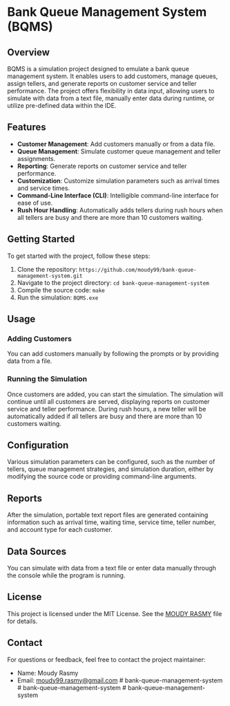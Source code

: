 # Bank Queue Management System (BQMS)

## Overview

BQMS is a simulation project designed to emulate a bank queue management system. It enables users to add customers, manage queues, assign tellers, and generate reports on customer service and teller performance. The project offers flexibility in data input, allowing users to simulate with data from a text file, manually enter data during runtime, or utilize pre-defined data within the IDE.

## Features

- **Customer Management**: Add customers manually or from a data file.
- **Queue Management**: Simulate customer queue management and teller assignments.
- **Reporting**: Generate reports on customer service and teller performance.
- **Customization**: Customize simulation parameters such as arrival times and service times.
- **Command-Line Interface (CLI)**: Intelligible command-line interface for ease of use.
- **Rush Hour Handling**: Automatically adds tellers during rush hours when all tellers are busy and there are more than 10 customers waiting.

## Getting Started

To get started with the project, follow these steps:

1. Clone the repository: `https://github.com/moudy99/bank-queue-management-system.git`
2. Navigate to the project directory: `cd bank-queue-management-system`
3. Compile the source code: `make`
4. Run the simulation: `BQMS.exe`

## Usage

### Adding Customers

You can add customers manually by following the prompts or by providing data from a file.

### Running the Simulation

Once customers are added, you can start the simulation. The simulation will continue until all customers are served, displaying reports on customer service and teller performance. During rush hours, a new teller will be automatically added if all tellers are busy and there are more than 10 customers waiting.

## Configuration

Various simulation parameters can be configured, such as the number of tellers, queue management strategies, and simulation duration, either by modifying the source code or providing command-line arguments.

## Reports

After the simulation, portable text report files are generated containing information such as arrival time, waiting time, service time, teller number, and account type for each customer.

## Data Sources

You can simulate with data from a text file or enter data manually through the console while the program is running.

## License

This project is licensed under the MIT License. See the [MOUDY RASMY](https://github.com/moudy99) file for details.

## Contact

For questions or feedback, feel free to contact the project maintainer:

- Name: Moudy Rasmy
- Email: moudy99.rasmy@gmail.com
#   b a n k - q u e u e - m a n a g e m e n t - s y s t e m  
 #   b a n k - q u e u e - m a n a g e m e n t - s y s t e m  
 #   b a n k - q u e u e - m a n a g e m e n t - s y s t e m  
 